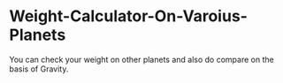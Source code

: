 # Weight-Calculator-On-Varoius-Planets
 You can check your weight on other planets and also do compare on the basis of Gravity.
